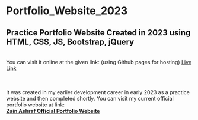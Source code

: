 # Portfolio_Website_2023
## Practice Portfolio Website Created in 2023 using HTML, CSS, JS, Bootstrap, jQuery
<br>
You can visit it online at the given link: (using Github pages for hosting)
<a href="https://zainashrafofficial.github.io/Portfolio_Website_2023/"> Live Link</a>

<br><br>
It was created in my earlier development career in early 2023 as a practice website and then completed shortly. You can visit my current official portfolio website at link: <br>
<b><a href="https://zainashrafofficial.com"> Zain Ashraf Official Portfolio Website</a> </b>
